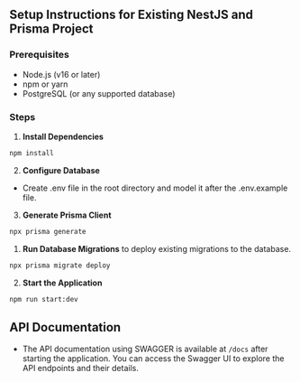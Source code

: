 ## Setup Instructions for Existing NestJS and Prisma Project

### Prerequisites
- Node.js (v16 or later)
- npm or yarn
- PostgreSQL (or any supported database)

### Steps

1. **Install Dependencies**
  ```bash
  npm install
  ```

2. **Configure Database**
  - Create .env file in the root directory and model it after the .env.example file.
  

3. **Generate Prisma Client**
  ```bash
  npx prisma generate
  ```

1. **Run Database Migrations**
  to deploy existing migrations to the database.
  ```bash
  npx prisma migrate deploy
  ```

2. **Start the Application**
  ```bash
  npm run start:dev
  ```

## API Documentation
- The API documentation using SWAGGER is available at `/docs` after starting the application.
You can access the Swagger UI to explore the API endpoints and their details.